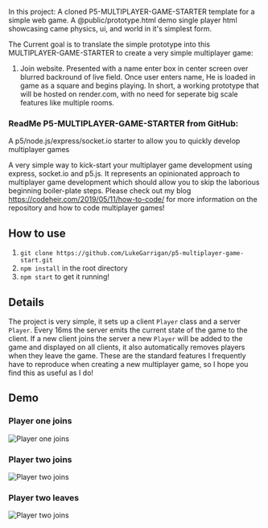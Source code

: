 

In this project: A cloned P5-MULTIPLAYER-GAME-STARTER template for a simple web game. A @public/prototype.html demo single player html showcasing came physics, ui, and world in it's simplest form.

The Current goal is to translate the simple prototype into this MULTIPLAYER-GAME-STARTER to create a very simple multiplayer game: 

1. Join website. Presented with a name enter box in center screen over blurred backround of live field. Once user enters name, He is loaded in game as a square and begins playing. In short, a working prototype that will be hosted on render.com, with no need for seperate big scale features like multiple rooms.




### ReadMe P5-MULTIPLAYER-GAME-STARTER from GitHub: 

A p5/node.js/express/socket.io starter to allow you to quickly develop multiplayer games</h4>




A very simple way to kick-start your multiplayer game development using express, socket.io and p5.js. It represents an opinionated approach to multiplayer game development which should allow you to skip the laborious beginning boiler-plate steps. Please check out my blog https://codeheir.com/2019/05/11/how-to-code/ for more information on the repository and how to code multiplayer games!

## How to use
1. `git clone https://github.com/LukeGarrigan/p5-multiplayer-game-start.git`
2. `npm install` in the root directory
3. `npm start` to get it running!

## Details 
The project is very simple, it sets up a client `Player` class and a server `Player`. Every 16ms the server emits the current state of the game to the client. If a new client joins the server a new `Player` will be added to the game and displayed on all clients, it also automatically removes players when they leave the game. These are the standard features I frequently have to reproduce when creating a new multiplayer game, so I hope you find this as useful as I do!

## Demo

### Player one joins
![Player one joins](https://snag.gy/10h6Cs.jpg)


### Player two joins
![Player two joins](https://snag.gy/JpebEm.jpg)

### Player two leaves
![Player two joins](https://snag.gy/10h6Cs.jpg)
